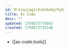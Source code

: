 ```yaml
---
id: 0r4jqojqg1c8zmnbe6grhyb
title: As Code
desc: ""
updated: 1750873770583
created: 1750873735248
---
```


- [[as-code.tools]]
